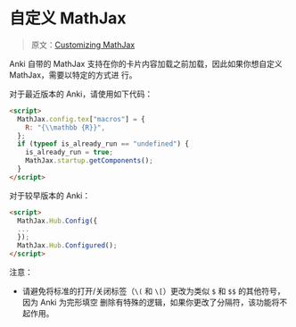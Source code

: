 # 自定义 MathJax

> 原文：[Customizing MathJax](https://faqs.ankiweb.net/customizing-mathjax.html)

Anki 自带的 MathJax 支持在你的卡片内容加载之前加载，因此如果你想自定义 MathJax，需要以特定的方式进
行。

对于最近版本的 Anki，请使用如下代码：

```html
<script>
  MathJax.config.tex["macros"] = {
    R: "{\\mathbb {R}}",
  };
  if (typeof is_already_run == "undefined") {
    is_already_run = true;
    MathJax.startup.getComponents();
  }
</script>
```

对于较早版本的 Anki：

```html
<script>
  MathJax.Hub.Config({
  ...
  });
  MathJax.Hub.Configured();
</script>
```

注意：

- 请避免将标准的打开/关闭标签（`\(` 和 `\[`）更改为类似 `$` 和 `$$` 的其他符号，因为 Anki 为完形填空
  删除有特殊的逻辑，如果你更改了分隔符，该功能将不起作用。
